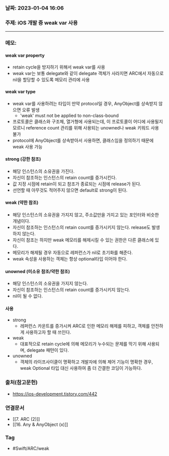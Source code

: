 ### 날짜: 2023-01-04 16:06

### 주제: iOS 개발 중 weak var 사용 
---
### 메모: 
#### weak var property
- retain cycle을 방지하기 위해서 weak var를 사용 
- weak var는 보통 delegate와 같이 delegate 객체가 사라지면 ARC에서 자동으로 nil을 할당할 수 있도록 메모리 관리에 사용 
#### weak var type
- weak var를 사용하려는 타입이 만약 protocol일 경우, AnyObject를 상속받지 않으면 오류 발생
	- 'weak' must not be applied to non-class-bound
- 프로토콜은 클래스와 구조체, 열거형에 사용되는데, 이 프로토콜이 어디에 사용될지 모르니 reference count 관리를 위해 사용되는 unowned나 weak 키워드 사용 불가
- protocol에 AnyObject를 상속받아서 사용하면, 클래스임을 정의하기 때문에 weak 사용 가능
#### strong (강한 참조)
- 해당 인스턴스의 소유권을 가진다. 
- 자신이 참조하는 인스턴스의 retain count를 증가시킨다. 
- 값 지정 시점에 retain이 되고 참조가 종료되는 시점에 release가 된다. 
- 선언할 때 아무것도 적어주지 않으면 default로 strong이 된다.
#### weak (약한 참조)
- 해당 인스턴스의 소유권을 가지지 않고, 주소값만을 가지고 있는 포인터와 비슷한 개념이다. 
- 자신이 참조하는 인스턴스의 retain count를 증가시키지 않는다. release도 발생하지 않는다. 
- 자신이 참조는 하지만 weak 메모리를 해제시킬 수 있는 권한은 다른 클래스에 있다. 
- 메모리가 해제될 경우 자동으로 레퍼런스가 nil로 초기화를 해준다. 
- weak 속성을 사용하는 객체는 항상 optional타입 이어야 한다. 
#### unowned (미소유 참조/약한 참조)
- 해당 인스턴스의 소유권을 가지지 않는다. 
- 자신이 참조하는 인스턴스의 retain count를 증가시키지 않는다. 
- nil이 될 수 없다. 
#### 사용 
- strong 
	- 레퍼런스 카운트를 증가시켜 ARC로 인한 메모리 해제를 피하고, 객체를 안전하게 사용하고자 할 때 쓰인다.
- weak
	- 대표적으로 retain cycle에 의해 메모리가 누수되는 문제를 막기 위해 사용되며, delegate 패텬이 있다. 
- unowned
	- 객체의 라이프사이클이 명확하고 개발자에 의해 제어 기능이 명확한 경우, weak Optional 타입 대신 사용하여 좀 더 간결한 코딩이 가능하다. 

### 출처(참고문헌) 
- https://ios-development.tistory.com/442

### 연결문서 
- [[7. ARC (2)]]
- [[16. Any & AnyObject (x)]]

### Tag
- #Swift/ARC/weak 